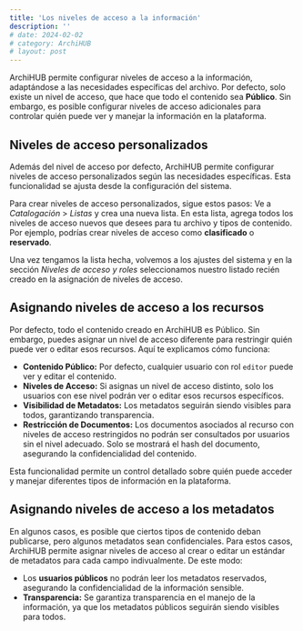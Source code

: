 ```yaml
---
title: 'Los niveles de acceso a la información'
description: ''
# date: 2024-02-02
# category: ArchiHUB
# layout: post
---
```


ArchiHUB permite configurar niveles de acceso a la información, adaptándose a las necesidades específicas del archivo. Por defecto, solo existe un nivel de acceso, que hace que todo el contenido sea __Público__. Sin embargo, es posible configurar niveles de acceso adicionales para controlar quién puede ver y manejar la información en la plataforma.

## Niveles de acceso personalizados

Además del nivel de acceso por defecto, ArchiHUB permite configurar niveles de acceso personalizados según las necesidades específicas. Esta funcionalidad se ajusta desde la configuración del sistema.

Para crear niveles de acceso personalizados, sigue estos pasos: Ve a _Catalogación_ > _Listas_ y crea una nueva lista. En esta lista, agrega todos los niveles de acceso nuevos que desees para tu archivo y tipos de contenido. Por ejemplo, podrías crear niveles de acceso como __clasificado__ o __reservado__.

Una vez tengamos la lista hecha, volvemos a los ajustes del sistema y en la sección _Niveles de acceso y roles_ seleccionamos nuestro listado recién creado en la asignación de niveles de acceso.

## Asignando niveles de acceso a los recursos

Por defecto, todo el contenido creado en ArchiHUB es Público. Sin embargo, puedes asignar un nivel de acceso diferente para restringir quién puede ver o editar esos recursos. Aquí te explicamos cómo funciona:

- __Contenido Público:__ Por defecto, cualquier usuario con rol `editor` puede ver y editar el contenido.
- __Niveles de Acceso:__ Si asignas un nivel de acceso distinto, solo los usuarios con ese nivel podrán ver o editar esos recursos específicos.
- __Visibilidad de Metadatos:__ Los metadatos seguirán siendo visibles para todos, garantizando transparencia.
- __Restricción de Documentos:__ Los documentos asociados al recurso con niveles de acceso restringidos no podrán ser consultados por usuarios sin el nivel adecuado. Solo se mostrará el hash del documento, asegurando la confidencialidad del contenido.

Esta funcionalidad permite un control detallado sobre quién puede acceder y manejar diferentes tipos de información en la plataforma.

## Asignando niveles de acceso a los metadatos

En algunos casos, es posible que ciertos tipos de contenido deban publicarse, pero algunos metadatos sean confidenciales. Para estos casos, ArchiHUB permite asignar niveles de acceso al crear o editar un estándar de metadatos para cada campo indivualmente. De este modo:
- Los __usuarios públicos__ no podrán leer los metadatos reservados, asegurando la confidencialidad de la información sensible.
- __Transparencia:__ Se garantiza transparencia en el manejo de la información, ya que los metadatos públicos seguirán siendo visibles para todos.